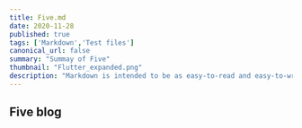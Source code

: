 ```yaml
---
title: Five.md
date: 2020-11-28
published: true
tags: ['Markdown','Test files']
canonical_url: false
summary: "Summay of Five"
thumbnail: "Flutter_expanded.png"
description: "Markdown is intended to be as easy-to-read and easy-to-write as is feasible. Readability, however, is emphasized above all else. A Markdown-formatted document should be publishable as-is, as plain text, without looking like it's been marked up with tags or formatting instructions."
---
```


## Five blog
